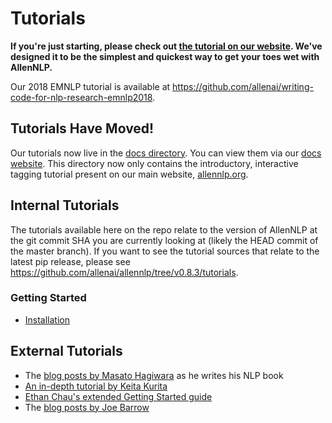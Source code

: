# Tutorials

**If you're just starting, please check out [the tutorial on our website](https://allennlp.org/tutorials). We've designed it to be the simplest and quickest way to get your toes wet with AllenNLP.**

Our 2018 EMNLP tutorial is available at https://github.com/allenai/writing-code-for-nlp-research-emnlp2018.

## Tutorials Have Moved!

Our tutorials now live in the [docs directory](../docs/tutorials). You can view them via our [docs website](https://allenai.github.io/allennlp-docs/master/). This directory now only contains the introductory, interactive tagging tutorial present on our main website, [allennlp.org](https://allennlp.org/).

## Internal Tutorials

The tutorials available here on the repo relate to the version of AllenNLP at the git commit SHA you are currently looking at (likely the HEAD commit of the master branch).  If you want to see the tutorial sources that relate to the latest pip release, please see https://github.com/allenai/allennlp/tree/v0.8.3/tutorials.

### Getting Started

* [Installation](../README.md#installation)

## External Tutorials

* The [blog posts by Masato Hagiwara](http://www.realworldnlpbook.com/blog/) as he writes his NLP book
* [An in-depth tutorial by Keita Kurita](https://mlexplained.com/2019/01/30/an-in-depth-tutorial-to-allennlp-from-basics-to-elmo-and-bert/)
* [Ethan Chau's extended Getting Started guide](https://gitlab.cs.washington.edu/echau18/tech-writing-mirror/blob/master/the-annotated-config/the-annotated-config.md)
* The [blog posts by Joe Barrow](https://jbarrow.ai/)
